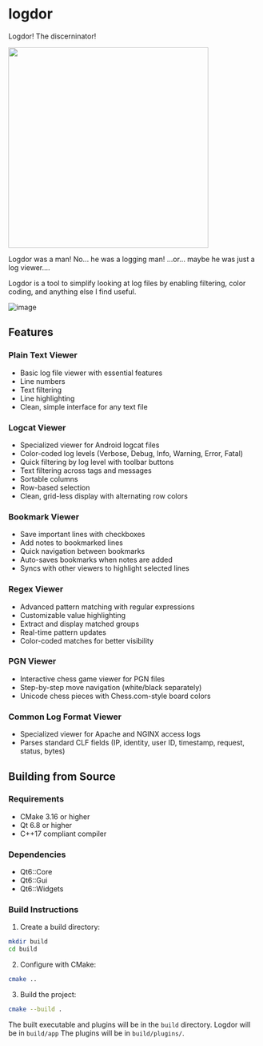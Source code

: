 # logdor
Logdor! The discerninator!

<img src="https://user-images.githubusercontent.com/5616068/173696819-3d5ffdcf-5578-474b-8568-0ea793729328.png" height="400">

Logdor was a man! No... he was a logging man! ...or... maybe he was just a log viewer....

Logdor is a tool to simplify looking at log files by enabling filtering, color coding, and anything else I find useful.

![image](https://github.com/user-attachments/assets/679a40ce-82b1-4c57-af61-1d43c7ad2985)

## Features

### Plain Text Viewer
- Basic log file viewer with essential features
- Line numbers
- Text filtering
- Line highlighting
- Clean, simple interface for any text file

### Logcat Viewer
- Specialized viewer for Android logcat files
- Color-coded log levels (Verbose, Debug, Info, Warning, Error, Fatal)
- Quick filtering by log level with toolbar buttons
- Text filtering across tags and messages
- Sortable columns
- Row-based selection
- Clean, grid-less display with alternating row colors

### Bookmark Viewer
- Save important lines with checkboxes
- Add notes to bookmarked lines
- Quick navigation between bookmarks
- Auto-saves bookmarks when notes are added
- Syncs with other viewers to highlight selected lines

### Regex Viewer
- Advanced pattern matching with regular expressions
- Customizable value highlighting
- Extract and display matched groups
- Real-time pattern updates
- Color-coded matches for better visibility

### PGN Viewer
- Interactive chess game viewer for PGN files
- Step-by-step move navigation (white/black separately)
- Unicode chess pieces with Chess.com-style board colors

### Common Log Format Viewer
- Specialized viewer for Apache and NGINX access logs
- Parses standard CLF fields (IP, identity, user ID, timestamp, request, status, bytes)

## Building from Source

### Requirements
- CMake 3.16 or higher
- Qt 6.8 or higher
- C++17 compliant compiler

### Dependencies
- Qt6::Core
- Qt6::Gui
- Qt6::Widgets

### Build Instructions

1. Create a build directory:
```bash
mkdir build
cd build
```

2. Configure with CMake:
```bash
cmake ..
```

3. Build the project:
```bash
cmake --build .
```

The built executable and plugins will be in the `build` directory. Logdor will be in `build/app`
The plugins will be in `build/plugins/`.
